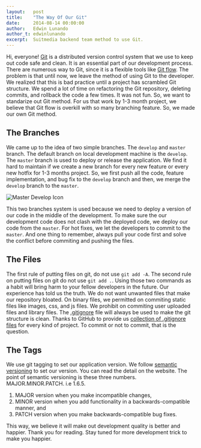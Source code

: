 ```yaml
---
layout:   post
title:    "The Way Of Our Git"
date:     2014-08-14 00:00:00
author:   Edwin Lunando
author_t: edwinlunando
excerpt:  Suitmedia backend team method to use Git.
---
```


Hi, everyone! [Git][git] is a distributed version control system that we use to keep out code safe and clean. It is an essential part of our development process. There are numerous way to Git, since it is a flexible tools like [Git flow][git-flow]. The problem is that until now, we leave the method of using Git to the developer. We realized that this is bad practice until a project has scrambled Git structure. We spend a lot of time on refactoring the Git repository, deleting commits, and rollback the code a few times. It was not fun. So, we want to standarize out Git method. For us that work by 1-3 month project, we believe that Git flow is overkill with so many branching feature. So, we made our own Git method.

## The Branches ##

We came up to the idea of two simple branches. The `develop` and `master` branch. The default branch on local development machine is the `develop`. The `master` branch is used to deploy or release the application. We find it hard to maintain if we create a new branch for every new feature or every new hotfix for 1-3 months project. So, we first push all the code, feature implementation, and bug fix to the `develop` branch and then, we merge the `develop` branch to the `master`.

![Master Develop Icon][master-develop]

This two branches system is used because we need to deploy a version of our code in the middle of the development. To make sure the our development code does not clash with the deployed code, we deploy our code from the `master`. For hot fixes, we let the developers to commit to the `master`. And one thing to remember, always pull your code first and solve the conflict before commiting and pushing the files.

## The Files ##

The first rule of putting files on git, do not use `git add -A`. The second rule on putting files on git do not use `git add .`. Using those two commands as a habit will bring harm to your fellow developers in the future. Our experience has told us the truth. We do not want unwanted files that make our repository bloated. On binary files, we permitted on commiting static files like images, css, and js files. We prohibit on commiting user uploaded files and library files. The [.gitignore][gitignore] file will always be used to make the git structure is clean. Thanks to GitHub to provide us [collection of .gitignore files][github-gitignore] for every kind of project. To commit or not to commit, that is the question.

## The Tags ##

We use git tagging to set our application version. We follow [semantic versioning][semver] to set our version. You can read the detail on the website. The point of semantic versioning is these three numbers. MAJOR.MINOR.PATCH. i.e 1.6.5.

1. MAJOR version when you make incompatible changes,
2. MINOR version when you add functionality in a backwards-compatible manner, and
3. PATCH version when you make backwards-compatible bug fixes.

This way, we believe it will make out development quality is better and happier. Thank you for reading. Stay tuned for more development trick to make you happier.

[git]: http://git-scm.com/
[git-flow]: http://nvie.com/posts/a-successful-git-branching-model/
[master-develop]: http://nvie.com/img/main-branches@2x.png
[gitignore]: http://git-scm.com/docs/gitignore
[github-gitignore]: https://github.com/github/gitignore
[semver]: http://semver.org/
